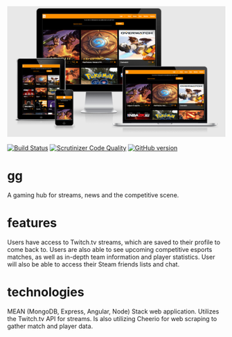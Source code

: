 ![Alt text](/ggpreview4.png?raw=true "gg preview screenshot")

[![Build Status](https://scrutinizer-ci.com/g/stevenhalase/gg/badges/build.png?b=master)](https://scrutinizer-ci.com/g/stevenhalase/gg/build-status/master) [![Scrutinizer Code Quality](https://scrutinizer-ci.com/g/stevenhalase/gg/badges/quality-score.png?b=master)](https://scrutinizer-ci.com/g/stevenhalase/gg/?branch=master) [![GitHub version](https://badge.fury.io/gh/stevenhalase%2Fgg.svg)](https://badge.fury.io/gh/stevenhalase%2Fgg)

# gg
A gaming hub for streams, news and the competitive scene.

# features
Users have access to Twitch.tv streams, which are saved to their profile to come back to. Users are also able to see upcoming competitive esports matches, as well as in-depth team information and player statistics. User will also be able to access their Steam friends lists and chat.

# technologies
MEAN (MongoDB, Express, Angular, Node) Stack web application. Utilizes the Twitch.tv API for streams. Is also utilizing Cheerio for web scraping to gather match and player data.
